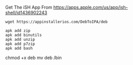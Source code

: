 Get The iSH App From https://apps.apple.com/us/app/ish-shell/id1436902243
```
wget https://appinstallerios.com/DebToIPA/deb
```

```
apk add zip
apk add binutils
apk add unzip
apk add p7zip
apk add bash
```
chmod +x deb
mv deb /bin
